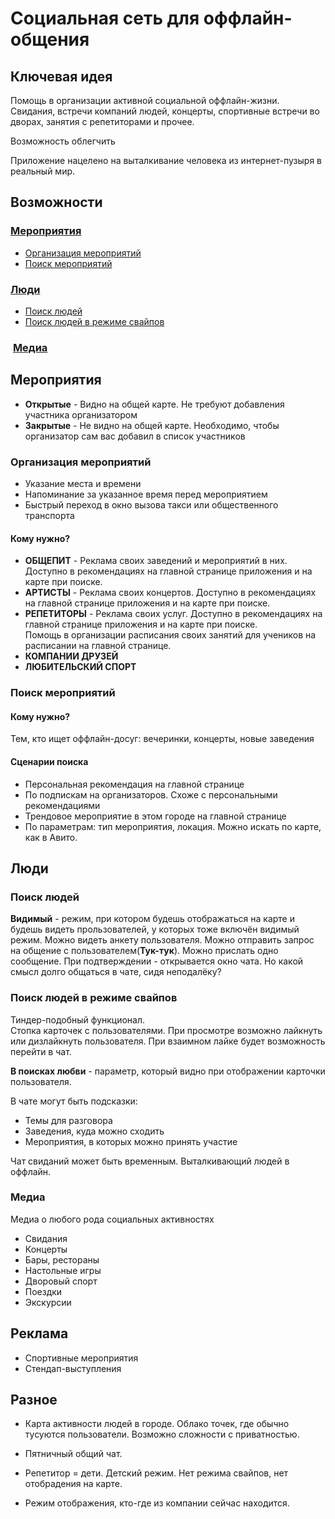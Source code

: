 # Социальная сеть для оффлайн-общения

## Ключевая идея

Помощь в организации активной социальной оффлайн-жизни. Свидания, встречи компаний людей, концерты, спортивные встречи во дворах, занятия с репетиторами и прочее.

Возможность облегчить

Приложение нацелено на выталкивание человека из интернет-пузыря в реальный мир.

## Возможности

### [Мероприятия](#Мероприятия)

* [Организация мероприятий](#Организация-мероприятий)
* [Поиск мероприятий](#Поиск-мероприятий)

### [Люди](#Люди)

* [Поиск людей](#Поиск-людей)
* [Поиск людей в режиме свайпов](#Поиск-людей-в-режиме-свайпов)

###  [Медиа](#Медиа)

## Мероприятия

* **Открытые** - Видно на общей карте. Не требуют добавления участника организатором
* **Закрытые** - Не видно на общей карте. Необходимо, чтобы организатор сам вас добавил в список участников

### Организация мероприятий

* Указание места и времени
* Напоминание за указанное время перед мероприятием
* Быстрый переход в окно вызова такси или общественного транспорта

#### Кому нужно?

* **ОБЩЕПИТ** - Реклама своих заведений и мероприятий в них. Доступно в рекомендациях на главной странице приложения и на карте при поиске.
* **АРТИСТЫ** - Реклама своих концертов. Доступно в рекомендациях на главной странице приложения и на карте при поиске.
* **РЕПЕТИТОРЫ** - Реклама своих услуг. Доступно в рекомендациях на главной странице приложения и на карте при поиске.\
Помощь в организации расписания своих занятий для учеников на расписании на главной странице.
* **КОМПАНИИ ДРУЗЕЙ**
* **ЛЮБИТЕЛЬСКИЙ СПОРТ**

### Поиск мероприятий

#### Кому нужно?

Тем, кто ищет оффлайн-досуг: вечеринки, концерты, новые заведения

#### Сценарии поиска

* Персональная рекомендация на главной странице
* По подпискам на организаторов. Схоже с персональными рекомендациями
* Трендовое мероприятие в этом городе на главной странице
* По параметрам: тип мероприятия, локация. Можно искать по карте, как в Авито.

## Люди

### Поиск людей

**Видимый** - режим, при котором будешь отображаться на карте и будешь видеть прользователей, у которых тоже включён видимый режим.
Можно видеть анкету пользователя. Можно отправить запрос на общение с пользователем(**Тук-тук**). Можно прислать одно сообщение.
При подтверждении - открывается окно чата. Но какой смысл долго общаться в чате, сидя неподалёку?

### Поиск людей в режиме свайпов

Тиндер-подобный функционал.\
Стопка карточек с пользователями. При просмотре возможно лайкнуть или дизлайкнуть пользователя. При взаимном лайке будет возможность перейти в чат.

**В поисках любви** - параметр, который видно при отображении карточки пользователя.

В чате могут быть подсказки:

* Темы для разговора
* Заведения, куда можно сходить
* Мероприятия, в которых можно принять участие

Чат свиданий может быть временным. Выталкивающий людей в оффлайн.

### Медиа

Медиа о любого рода социальных активностях

* Свидания
* Концерты
* Бары, рестораны
* Настольные игры
* Дворовый спорт
* Поездки
* Экскурсии

## Реклама

* Спортивные мероприятия
* Стендап-выступления

## Разное

* Карта активности людей в городе. Облако точек, где обычно тусуются пользователи. Возможно сложности с приватностью.

* Пятничный общий чат.

* Репетитор = дети. Детский режим. Нет режима свайпов, нет отобрадения на карте.

* Режим отображения, кто-где из компании сейчас находится.
